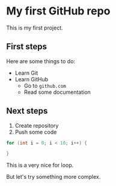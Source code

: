 # My first GitHub repo

This is my first project.

## First steps

Here are some things to do:
 * Learn Git
 * Learn GitHub
   * Go to `github.com`
   * Read some documentation

## Next steps

 1. Create repository
 2. Push some code

```Java
for (int i = 0; i < 10; i++) {

}
```

This is a very nice for loop.

But let's try something more complex.
